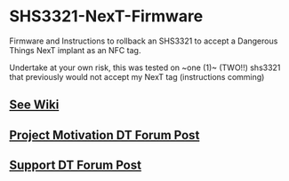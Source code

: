 # SHS3321-NexT-Firmware
Firmware and Instructions to rollback an SHS3321 to accept a Dangerous Things NexT implant as an NFC tag.

Undertake at your own risk, this was tested on ~one (1)~ (TWO!!) shs3321 that previously would not accept my NexT tag
(instructions comming)
## [See Wiki](https://github.com/pingu2211/SHS3321-NexT-Firmware/wiki)
## [Project Motivation DT Forum Post](https://forum.dangerousthings.com/t/samsung-3321-not-able-to-register-implant/4680)
## [Support DT Forum Post](https://forum.dangerousthings.com/t/shs3321-firmware-rollback/8834)
